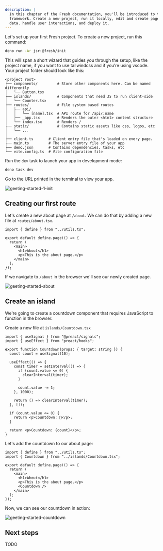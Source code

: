 ```yaml
---
description: |
  In this chapter of the Fresh documentation, you'll be introduced to the
  framework. Create a new project, run it locally, edit and create pages, fetch
  data, handle user interactions, and deploy it.
---
```


Let's set up your first Fresh project. To create a new project, run this
command:

```sh Terminal
deno run -Ar jsr:@fresh/init
```

This will span a short wizard that guides you through the setup, like the
project name, if you want to use tailwindcss and if you're using vscode. Your
project folder should look like this:

```txt-files Project structure
<project root>
├── components/         # Store other components here. Can be named differently
│   └── Button.tsx
├── islands/            # Components that need JS to run client-side
│   └── Counter.tsx
├── routes/             # File system based routes
│   ├── api/
│   │   └── [name].tsx  # API route for /api/:name
│   ├── _app.tsx        # Renders the outer <html> content structure
│   └── index.tsx       # Renders /
├── static/             # Contains static assets like css, logos, etc
│   └── ...       
│
├── client.ts       # Client entry file that's loaded on every page.
├── main.ts         # The server entry file of your app
├── deno.json       # Contains dependencies, tasks, etc
└── vite.config.ts  # Vite configuration file
```

Run the `dev` task to launch your app in development mode:

```sh Terminal
deno task dev
```

Go to the URL printed in the terminal to view your app.

![geeting-started-1-init](/docs/getting-started-1-init.jpg)

## Creating our first route

Let's create a new about page at `/about`. We can do that by adding a new file
at `routes/about.tsx`.

```tsx routes/about.tsx
import { define } from "../utils.ts";

export default define.page(() => {
  return (
    <main>
      <h1>About</h1>
      <p>This is the about page.</p>
    </main>
  );
});
```

If we navigate to `/about` in the browser we'll see our newly created page.

![geeting-started-about](/docs/getting-started-2-about.png)

## Create an island

We're going to create a countdown component that requires JavaScript to function
in the browser.

Create a new file at `islands/Countdown.tsx`

```tsx islands/Countdown.tsx
import { useSignal } from "@preact/signals";
import { useEffect } from "preact/hooks";

export function Countdown(props: { target: string }) {
  const count = useSignal(10);

  useEffect(() => {
    const timer = setInterval(() => {
      if (count.value <= 0) {
        clearInterval(timer);
      }

      count.value -= 1;
    }, 1000);

    return () => clearInterval(timer);
  }, []);

  if (count.value <= 0) {
    return <p>Countdown: 🎉</p>;
  }

  return <p>Countdown: {count}</p>;
}
```

Let's add the countdown to our about page:

```tsx routes/about.tsx
import { define } from "../utils.ts";
import { Countdown } from "../islands/Countdown.tsx";

export default define.page(() => {
  return (
    <main>
      <h1>About</h1>
      <p>This is the about page.</p>
      <Countdown />
    </main>
  );
});
```

Now, we can see our countdown in action:

![geeting-started-countdown](/docs/getting-started-3-cotuntdown.png)

## Next steps

TODO
